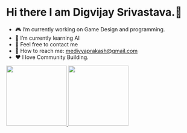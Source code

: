 # Hi there I am Digvijay Srivastava.👋

-   🎮 I’m currently working on Game Design and programming.
-   🤖 I’m currently learning AI
-   💬 Feel free to contact me
-   📇 How to reach me: medivyaprakash@gmail.com
-   ❤ I love Community Building.

<a href="https://github.com/dig9074vijay">
<img height="160em" src="https://github-readme-stats.vercel.app/api?username=dig9074vijay&show_icons=true&include_all_commits=true&custom_title=GitHub+Stats&theme=angular">
<img height="160em" src="https://github-readme-stats.vercel.app/api/top-langs/?username=dig9074vijay&layout=compact&theme=angular"></a>

